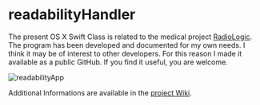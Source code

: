 # readabilityHandler
The present OS X Swift Class is related to the medical project [RadioLogic](http://www.radiologic.fr). The program has been developed and documented for my own needs. I think it may be of interest to other developers. For this reason I made it available as a public GitHub. If you find it useful, you are welcome. 

![readabilityApp](readabilityApp.png)

Additional Informations are available in the [project Wiki](https://github.com/mbarnig/readabilityHandler/wiki).
